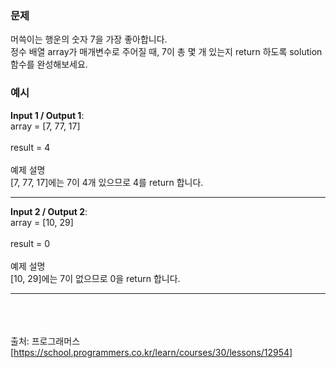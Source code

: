 ### **문제**  

머쓱이는 행운의 숫자 7을 가장 좋아합니다.  
정수 배열 array가 매개변수로 주어질 때, 7이 총 몇 개 있는지 return 하도록 solution 함수를 완성해보세요.
### **예시**  

**Input 1 / Output 1**:  
array = [7, 77, 17]  
<br/>
result = 4  
<br/>
예제 설명  
[7, 77, 17]에는 7이 4개 있으므로 4를 return 합니다.
<hr/>

**Input 2 / Output 2**:  
array = [10, 29]   
<br/>
result = 0  
<br/>
예제 설명  
[10, 29]에는 7이 없으므로 0을 return 합니다.
<hr/>

<br/><br/><br/>
출처: 프로그래머스 [https://school.programmers.co.kr/learn/courses/30/lessons/12954]